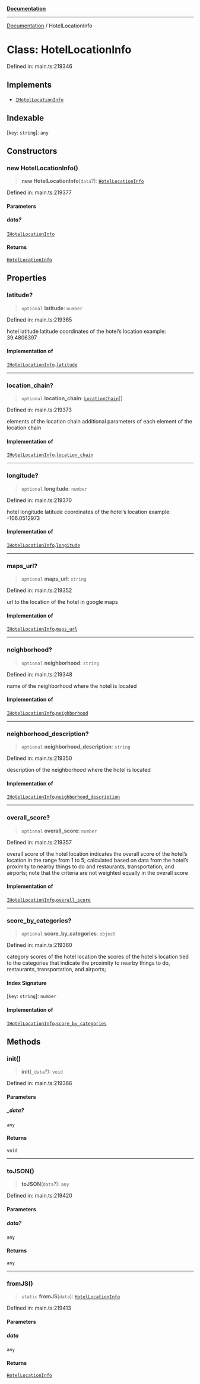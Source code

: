 [**Documentation**](../README.md)

***

[Documentation](../README.md) / HotelLocationInfo

# Class: HotelLocationInfo

Defined in: main.ts:219346

## Implements

- [`IHotelLocationInfo`](../interfaces/IHotelLocationInfo.md)

## Indexable

\[`key`: `string`\]: `any`

## Constructors

### new HotelLocationInfo()

> **new HotelLocationInfo**(`data`?): [`HotelLocationInfo`](HotelLocationInfo.md)

Defined in: main.ts:219377

#### Parameters

##### data?

[`IHotelLocationInfo`](../interfaces/IHotelLocationInfo.md)

#### Returns

[`HotelLocationInfo`](HotelLocationInfo.md)

## Properties

### latitude?

> `optional` **latitude**: `number`

Defined in: main.ts:219365

hotel latitude
latitude coordinates of the hotel’s location
example:
39.4806397

#### Implementation of

[`IHotelLocationInfo`](../interfaces/IHotelLocationInfo.md).[`latitude`](../interfaces/IHotelLocationInfo.md#latitude)

***

### location\_chain?

> `optional` **location\_chain**: [`LocationChain`](LocationChain.md)[]

Defined in: main.ts:219373

elements of the location chain
additional parameters of each element of the location chain

#### Implementation of

[`IHotelLocationInfo`](../interfaces/IHotelLocationInfo.md).[`location_chain`](../interfaces/IHotelLocationInfo.md#location_chain)

***

### longitude?

> `optional` **longitude**: `number`

Defined in: main.ts:219370

hotel longitude
latitude coordinates of the hotel’s location
example:
-106.0512973

#### Implementation of

[`IHotelLocationInfo`](../interfaces/IHotelLocationInfo.md).[`longitude`](../interfaces/IHotelLocationInfo.md#longitude)

***

### maps\_url?

> `optional` **maps\_url**: `string`

Defined in: main.ts:219352

url to the location of the hotel in google maps

#### Implementation of

[`IHotelLocationInfo`](../interfaces/IHotelLocationInfo.md).[`maps_url`](../interfaces/IHotelLocationInfo.md#maps_url)

***

### neighborhood?

> `optional` **neighborhood**: `string`

Defined in: main.ts:219348

name of the neighborhood where the hotel is located

#### Implementation of

[`IHotelLocationInfo`](../interfaces/IHotelLocationInfo.md).[`neighborhood`](../interfaces/IHotelLocationInfo.md#neighborhood)

***

### neighborhood\_description?

> `optional` **neighborhood\_description**: `string`

Defined in: main.ts:219350

description of the neighborhood where the hotel is located

#### Implementation of

[`IHotelLocationInfo`](../interfaces/IHotelLocationInfo.md).[`neighborhood_description`](../interfaces/IHotelLocationInfo.md#neighborhood_description)

***

### overall\_score?

> `optional` **overall\_score**: `number`

Defined in: main.ts:219357

overall score of the hotel location
indicates the overall score of the hotel’s location in the range from 1 to 5;
calculated based on data from the hotel’s proximity to nearby things to do and restaurants, transportation, and airports;
note that the criteria are not weighted equally in the overall score

#### Implementation of

[`IHotelLocationInfo`](../interfaces/IHotelLocationInfo.md).[`overall_score`](../interfaces/IHotelLocationInfo.md#overall_score)

***

### score\_by\_categories?

> `optional` **score\_by\_categories**: `object`

Defined in: main.ts:219360

category scores of the hotel location
the scores of the hotel’s location tied to the categories that indicate the proximity to nearby things to do, restaurants, transportation, and airports;

#### Index Signature

\[`key`: `string`\]: `number`

#### Implementation of

[`IHotelLocationInfo`](../interfaces/IHotelLocationInfo.md).[`score_by_categories`](../interfaces/IHotelLocationInfo.md#score_by_categories)

## Methods

### init()

> **init**(`_data`?): `void`

Defined in: main.ts:219386

#### Parameters

##### \_data?

`any`

#### Returns

`void`

***

### toJSON()

> **toJSON**(`data`?): `any`

Defined in: main.ts:219420

#### Parameters

##### data?

`any`

#### Returns

`any`

***

### fromJS()

> `static` **fromJS**(`data`): [`HotelLocationInfo`](HotelLocationInfo.md)

Defined in: main.ts:219413

#### Parameters

##### data

`any`

#### Returns

[`HotelLocationInfo`](HotelLocationInfo.md)
